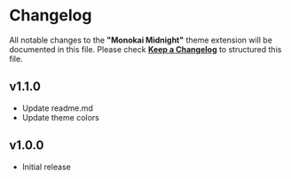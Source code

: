 # Changelog

All notable changes to the **"Monokai Midnight"** theme extension will be documented in this file. Please check [**Keep a Changelog**](https://keepachangelog.com/) to structured this file.

## v1.1.0

-  Update readme.md
-  Update theme colors

## v1.0.0

-  Initial release
